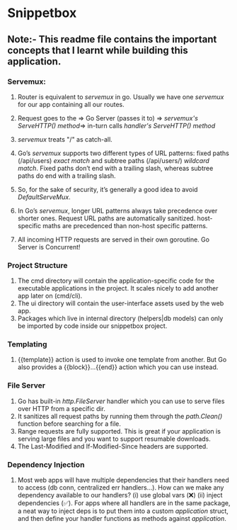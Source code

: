 # Snippetbox

## Note:- This readme file contains the important concepts that I learnt while building this application.

### Servemux:
1. Router is equivalent to *servemux* in go. Usually we have one *servemux* for our app containing all our routes.

2. Request goes to the => Go Server (passes it to)  => *servemux's ServeHTTP() method*=> in-turn calls *handler's ServeHTTP() method*

3. *servemux* treats "/" as catch-all.

4. Goʼs *servemux* supports two different types of URL patterns: fixed paths (/api/users) *exact match* and subtree paths (/api/users/) *wildcard match*. Fixed paths donʼt end with a trailing slash, whereas subtree paths do end with a trailing slash.

5. So, for the sake of security, itʼs generally a good idea to avoid *DefaultServeMux*.

6. In Goʼs *servemux*, longer URL patterns always take precedence over shorter ones. Request URL paths are automatically sanitized. host-specific maths are precedenced than non-host specific patterns.

7. All incoming HTTP requests are served in their own goroutine. Go Server is Concurrent!

### Project Structure
1. The cmd directory will contain the application-specific code for the executable applications in the project. It scales nicely to add another app later on (cmd/cli).
2. The ui directory will contain the user-interface assets used by the web app.
3. Packages which live in internal directory (helpers|db models) can only be imported by code inside our snippetbox project.

### Templating
1. {{template}} action is used to invoke one template from another. But Go also provides a {{block}}...{{end}} action which you can use instead.

### File Server
1. Go has built-in *http.FileServer* handler which you can use to serve files over HTTP from a specific dir.
2. It sanitizes all request paths by running them through the *path.Clean()* function before searching for a file.
3. Range requests are fully supported. This is great if your application is serving large files and you want to support resumable downloads.
4. The Last-Modified and If-Modified-Since headers are supported.

### Dependency Injection
1. Most web apps will have multiple dependencies that their handlers need to access (db conn, centralized err handlers...). How can we make any dependency available to our handlers? (i) use global vars (❌) (ii) inject dependencies (✅).
For apps where all handlers are in the same package, a neat way to inject deps is to put them into a custom *application* struct, and then define your handler functions as methods against *application*.

